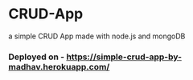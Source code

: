# CRUD-App
a simple CRUD App made with node.js and mongoDB

### Deployed on - https://simple-crud-app-by-madhav.herokuapp.com/

